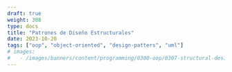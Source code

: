 ```yaml
---
draft: true
weight: 308
type: docs
title: "Patrones de Diseño Estructurales"
date: 2023-10-20
tags: ["oop", "object-oriented", "design-patters", "uml"]
# images:
#   - /images/banners/content/programming/0300-oop/0307-structural-design-patterns.es.png
---
```

